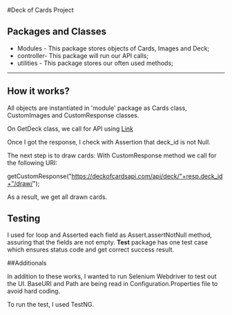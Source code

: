 #Deck of Cards Project

## Packages and Classes
* Modules - This package stores objects of Cards, Images and Deck;
* controller- This package will run our API calls;
* utilities - This package stores our often used methods;

---
## How it works?

All objects are instantiated in 'module' package as Cards class, CustomImages and CustomResponse classes.

On GetDeck class, we call for API using [Link](https://deckofcardsapi.com/api/deck/new?jokers_enabled=true)

Once I got the response, I check with Assertion that deck_id is not Null. 

The next step is to draw cards:
With CustomResponse method we call for the following URI:

 getCustomResponse("https://deckofcardsapi.com/api/deck/"+resp.deck_id+"/draw/");

As a result, we get all drawn cards.

## Testing
I used for loop and Asserted each field as Assert.assertNotNull method, assuring that the fields are not empty.
__Test__ package has one test case which ensures status code and get correct success result.

##Additionals

In addition to these works, I wanted to run Selenium Webdriver to test out the UI.
BaseURI and Path are being read in Configuration.Properties file to avoid hard coding.

To run the test, I used TestNG.

